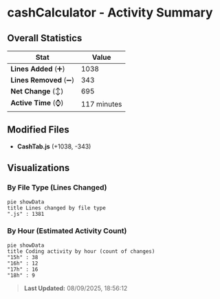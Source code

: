 # cashCalculator - Activity Summary 

## Overall Statistics

| Stat                   | Value                                                             |
| ---------------------- | ----------------------------------------------------------------- |
| **Lines Added** (➕)   | 1038                                          |
| **Lines Removed** (➖) | 343                                        |
| **Net Change** (↕)    | 695                |
| **Active Time** (⌚)   | 117 minutes |


## Modified Files
- **CashTab.js** (+1038, -343)

## Visualizations

### By File Type (Lines Changed)

```mermaid
pie showData
title Lines changed by file type
".js" : 1381
```

### By Hour (Estimated Activity Count)

```mermaid
pie showData
title Coding activity by hour (count of changes)
"15h" : 38
"16h" : 12
"17h" : 16
"18h" : 9
```


> **Last Updated:** 08/09/2025, 18:56:12
